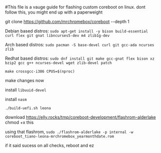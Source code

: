 #This file is a vauge guide for flashing custom coreboot on linux. dont follow this, you might end up with a paperweight



git clone https://github.com/mrchromebox/coreboot --depth 1

Debian based distros: `sudo apt-get install -y bison build-essential curl flex git gnat libncurses5-dev m4 zlib1g-dev`

Arch based distros: `sudo pacman -S base-devel curl git gcc-ada ncurses zlib`

Redhat based distros: `sudo dnf install git make gcc-gnat flex bison xz bzip2 gcc g++ ncurses-devel wget zlib-devel patch`

`make crossgcc-i386 CPUS=$(nproc)`

make changes now 

install `libuuid-devel`

install `nasm`

`./build-uefi.sh leona`

download https://elly.rocks/tmp/coreboot-development/flashrom-alderlake chmod +x this

using that flashrom, 
`sudo ./flashrom-alderlake -p internal -w coreboot_tiano-leona-mrchromebox_yearmonthdate.rom `

if it said sucess on all checks, reboot and ez

